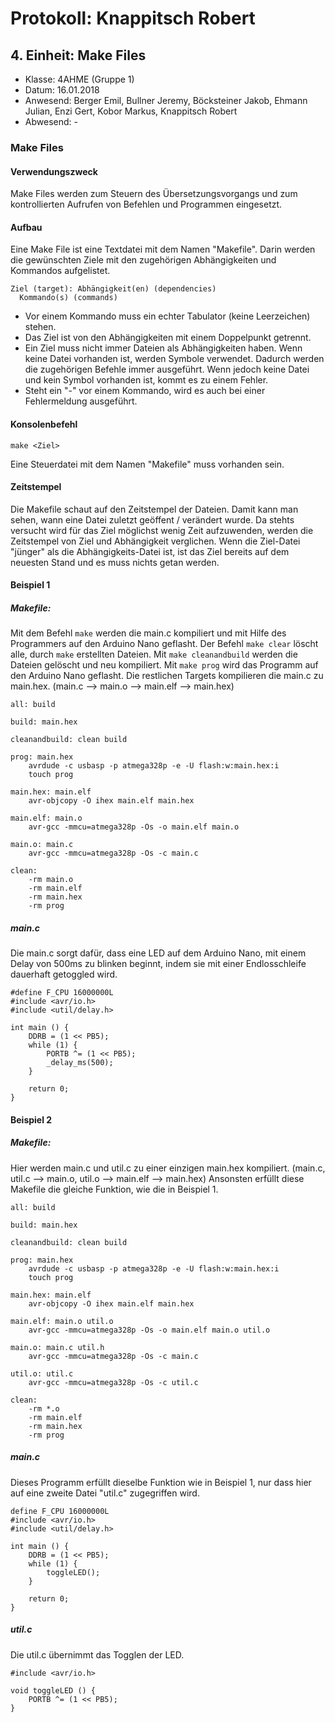 # Protokoll: Knappitsch Robert

## 4. Einheit: Make Files
* Klasse: 4AHME (Gruppe 1)
* Datum: 16.01.2018
* Anwesend: Berger Emil, Bullner Jeremy, Böcksteiner Jakob, Ehmann Julian, Enzi Gert, Kobor Markus, Knappitsch Robert
* Abwesend: -
### Make Files
#### Verwendungszweck
Make Files werden zum Steuern des Übersetzungsvorgangs und zum kontrollierten Aufrufen von Befehlen und Programmen eingesetzt.

#### Aufbau
Eine Make File ist eine Textdatei mit dem Namen "Makefile". Darin werden die gewünschten Ziele mit den zugehörigen Abhängigkeiten
und Kommandos aufgelistet.
```
Ziel (target): Abhängigkeit(en) (dependencies)
  Kommando(s) (commands)
```
* Vor einem Kommando muss ein echter Tabulator (keine Leerzeichen) stehen. 
* Das Ziel ist von den Abhängigkeiten mit einem Doppelpunkt getrennt. 
* Ein Ziel muss nicht immer Dateien als Abhängigkeiten haben. Wenn keine Datei vorhanden ist, werden Symbole verwendet. Dadurch werden die zugehörigen Befehle immer ausgeführt. Wenn jedoch keine Datei und kein Symbol vorhanden ist, kommt es zu einem Fehler.
* Steht ein "-" vor einem Kommando, wird es auch bei einer Fehlermeldung ausgeführt.

#### Konsolenbefehl
```
make <Ziel>
```
Eine Steuerdatei mit dem Namen "Makefile" muss vorhanden sein.

#### Zeitstempel
Die Makefile schaut auf den Zeitstempel der Dateien. Damit kann man sehen, wann eine Datei zuletzt geöffent / verändert wurde. Da stehts versucht wird für das Ziel möglichst wenig Zeit aufzuwenden, werden die Zeitstempel von Ziel und Abhängigkeit verglichen. Wenn die Ziel-Datei "jünger" als die Abhängigkeits-Datei ist, ist das Ziel bereits auf dem neuesten Stand und es muss nichts getan werden.

#### Beispiel 1
##### Makefile:
Mit dem Befehl `make` werden die main.c kompiliert und mit Hilfe des Programmers auf den Arduino Nano geflasht. Der Befehl `make clear` löscht alle, durch `make` erstellten Dateien.
Mit `make cleanandbuild` werden die Dateien gelöscht und neu kompiliert.
Mit `make prog` wird das Programm auf den Arduino Nano geflasht.
Die restlichen Targets kompilieren die main.c zu main.hex. (main.c --> main.o --> main.elf --> main.hex)
```
all: build

build: main.hex

cleanandbuild: clean build

prog: main.hex
	avrdude -c usbasp -p atmega328p -e -U flash:w:main.hex:i
	touch prog

main.hex: main.elf
	avr-objcopy -O ihex main.elf main.hex

main.elf: main.o
	avr-gcc -mmcu=atmega328p -Os -o main.elf main.o

main.o: main.c
	avr-gcc -mmcu=atmega328p -Os -c main.c

clean:
	-rm main.o
	-rm main.elf
	-rm main.hex
	-rm prog
  ```
##### main.c
Die main.c sorgt dafür, dass eine LED auf dem Arduino Nano, mit einem Delay von 500ms zu blinken beginnt, indem sie mit einer Endlosschleife dauerhaft getoggled wird.
```
#define F_CPU 16000000L
#include <avr/io.h>
#include <util/delay.h>

int main () {
	DDRB = (1 << PB5);
	while (1) {
		PORTB ^= (1 << PB5);
		_delay_ms(500);
	}

	return 0;
}
```
  
#### Beispiel 2
##### Makefile:
Hier werden main.c und util.c zu einer einzigen main.hex kompiliert.
(main.c, util.c --> main.o, util.o --> main.elf --> main.hex)
Ansonsten erfüllt diese Makefile die gleiche Funktion, wie die in Beispiel 1.

```
all: build

build: main.hex

cleanandbuild: clean build

prog: main.hex
	avrdude -c usbasp -p atmega328p -e -U flash:w:main.hex:i
	touch prog

main.hex: main.elf
	avr-objcopy -O ihex main.elf main.hex

main.elf: main.o util.o
	avr-gcc -mmcu=atmega328p -Os -o main.elf main.o util.o

main.o: main.c util.h
	avr-gcc -mmcu=atmega328p -Os -c main.c

util.o: util.c
	avr-gcc -mmcu=atmega328p -Os -c util.c

clean:
	-rm *.o 
	-rm main.elf
	-rm main.hex
	-rm prog
```

##### main.c
Dieses Programm erfüllt dieselbe Funktion wie in Beispiel 1, nur dass hier auf eine zweite Datei "util.c" zugegriffen wird. 
```
define F_CPU 16000000L
#include <avr/io.h>
#include <util/delay.h>

int main () {
	DDRB = (1 << PB5);
	while (1) {
		toggleLED();
	}

	return 0;
}
```

##### util.c
Die util.c übernimmt das Togglen der LED.
```
#include <avr/io.h>

void toggleLED () {
	PORTB ^= (1 << PB5);
}
```
